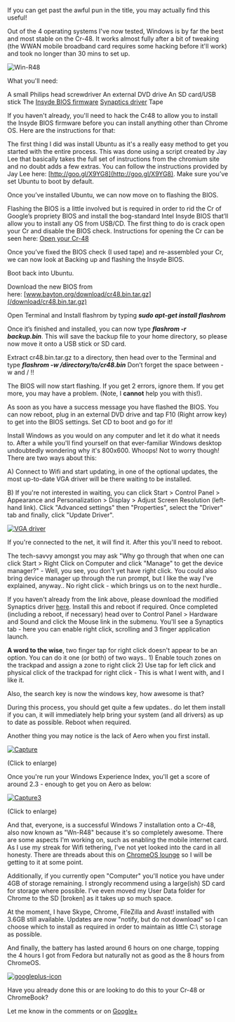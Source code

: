 <!---
title: "The \"Wn-R48\" (Windows on the Cr-48)"
date: "2011-07-20"
categories:
  - "guides"
  - "projects"
tags:
  - "chrome"
  - "chromebook"
  - "chromeos"
  - "cr-48"
  - "googlebook"
  - "windows"
  - "windows-cr-48"
--->

If you can get past the awful pun in the title, you may actually find this useful!

Out of the 4 operating systems I've now tested, Windows is by far the best and most stable on the Cr-48. It works almost fully after a bit of tweaking (the WWAN mobile broadband card requires some hacking before it'll work) and took no longer than 30 mins to set up.

![](https://lh4.googleusercontent.com/-aZBdBscGaFo/TiX9YQIVfdI/AAAAAAAADqI/Mf6owOOtazY/s288/11%252520-%2525201.jpg "Win-R48")

What you'll need:

A small Philips head screwdriver An external DVD drive An SD card/USB stick The [Insyde BIOS firmware](/download/cr48.bin.tar.gz "Insyde BIOS firmware") [Synaptics driver](/download/sp47815_touchpad.exe "Synaptics Driver") Tape

If you haven't already, you'll need to hack the Cr48 to allow you to install the Insyde BIOS firmware before you can install anything other than Chrome OS. Here are the instructions for that:

The first thing I did was install Ubuntu as it's a really easy method to get you started with the entire process. This was done using a script created by Jay Lee that basically takes the full set of instructions from the chromium site and no doubt adds a few extras. You can follow the instructions provided by Jay Lee here: [http://goo.gl/X9YG8](http://goo.gl/X9YG8). Make sure you’ve set Ubuntu to boot by default.

Once you’ve installed Ubuntu, we can now move on to flashing the BIOS.

Flashing the BIOS is a little involved but is required in order to rid the Cr of Google’s propriety BIOS and install the bog-standard Intel Insyde BIOS that’ll allow you to install any OS from USB/CD. The first thing to do is crack open your Cr and disable the BIOS check. Instructions for opening the Cr can be seen here: [Open your Cr-48](http://cr-48.wikispaces.com/Open+the+Cr-48 "Open your Cr-48")

Once you’ve fixed the BIOS check (I used tape) and re-assembled your Cr, we can now look at Backing up and flashing the Insyde BIOS.

Boot back into Ubuntu.

Download the new BIOS from here: [www.bayton.org/download/cr48.bin.tar.gz](/download/cr48.bin.tar.gz)

Open Terminal and Install flashrom by typing **_sudo apt-get install flashrom_**

Once it’s finished and installed, you can now type _**flashrom -r backup.bin**_. This will save the backup file to your home directory, so please now move it onto a USB stick or SD card.

Extract cr48.bin.tar.gz to a directory, then head over to the Terminal and type **_flashrom -w /directory/to/cr48.bin_** Don’t forget the space between -w and / !!

The BIOS will now start flashing. If you get 2 errors, ignore them. If you get more, you may have a problem. (Note, I **cannot** help you with this!).

As soon as you have a success message you have flashed the BIOS. You can now reboot, plug in an external DVD drive and tap F10 (Right arrow key) to get into the BIOS settings. Set CD to boot and go for it!

Install Windows as you would on any computer and let it do what it needs to. After a while you'll find yourself on that ever-familiar Windows desktop undoubtedly wondering why it's 800x600. Whoops! Not to worry though! There are two ways about this:

A) Connect to Wifi and start updating, in one of the optional updates, the most up-to-date VGA driver will be there waiting to be installed.

B) If you're not interested in waiting, you can click Start > Control Panel > Appearance and Personalization > Display > Adjust Screen Resolution (left-hand link). Click "Advanced settings" then "Properties", select the "Driver" tab and finally, click "Update Driver".

[![](/wp-content/uploads/2011/07/VGA-driver.png "VGA driver")](/wp-content/uploads/2011/07/VGA-driver.png)

If you're connected to the net, it will find it. After this you'll need to reboot.

The tech-savvy amongst you may ask "Why go through that when one can click Start > Right Click on Computer and click "Manage" to get the device manager?" - Well, you see, you don't yet have right click. You could also bring device manager up through the run prompt, but I like the way I've explained, anyway.. No right click - which brings us on to the next hurdle..

If you haven't already from the link above, please download the modified Synaptics driver [here](/download/sp47815_touchpad.exe "here"). Install this and reboot if required. Once completed (including a reboot, if necessary) head over to Control Panel > Hardware and Sound and click the Mouse link in the submenu. You'll see a Synaptics tab - here you can enable right click, scrolling and 3 finger application launch.

**A word to the wise**, two finger tap for right click doesn't appear to be an option. You can do it one (or both) of two ways.. 1) Enable touch zones on the trackpad and assign a zone to right click 2) Use tap for left click and physical click of the trackpad for right click - This is what I went with, and I like it.

Also, the search key is now the windows key, how awesome is that?

During this process, you should get quite a few updates.. do let them install if you can, it will immediately help bring your system (and all drivers) as up to date as possible. Reboot when required.

Another thing you may notice is the lack of Aero when you first install.

[![](/wp-content/uploads/2011/07/Capture-300x187.png "Capture")](/wp-content/uploads/2011/07/Capture.png)

(Click to enlarge)

Once you're run your Windows Experience Index, you'll get a score of around 2.3 - enough to get you on Aero as below:

[![](/wp-content/uploads/2011/07/Capture3-300x187.png "Capture3")](/wp-content/uploads/2011/07/Capture3.png)

(Click to enlarge)

And that, everyone, is a successful Windows 7 installation onto a Cr-48, also now known as "Wn-R48" because it's so completely awesome. There are some aspects I'm working on, such as enabling the mobile internet card. As I use my streak for Wifi tethering, I've not yet looked into the card in all honesty. There are threads about this on [ChromeOS lounge](http://www.chromeoslounge.com/cr-48-chrome-notebook/807-cr48-gobi2000-use-other-oses.html "ChromeOS lounge") so I will be getting to it at some point.

Additionally, if you currently open "Computer" you'll notice you have under 4GB of storage remaining. I strongly recommend using a large(ish) SD card for storage where possible. I've even moved my User Data folder for Chrome to the SD \[broken\] as it takes up so much space.

At the moment, I have Skype, Chrome, FileZilla and Avast! installed with 3.6GB still available. Updates are now "notify, but do not download" so I can choose which to install as required in order to maintain as little C:\\ storage as possible.

And finally, the battery has lasted around 6 hours on one charge, topping the 4 hours I got from Fedora but naturally not as good as the 8 hours from ChromeOS.

[![](/wp-content/uploads/2011/07/googleplus-icon-150x150.png "googleplus-icon")](https://plus.google.com/105616249858609350212)

Have you already done this or are looking to do this to your Cr-48 or ChromeBook?

Let me know in the comments or on [Google+](https://plus.google.com/105616249858609350212)
